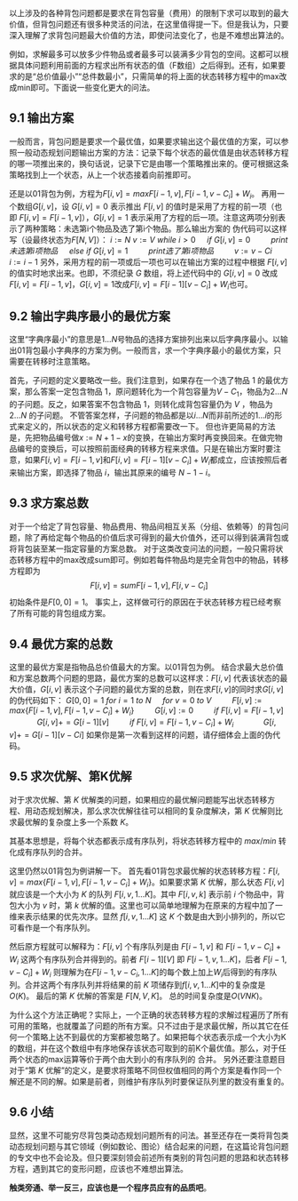 以上涉及的各种背包问题都是要求在背包容量（费用）的限制下求可以取到的最大价值，但背包问题还有很多种灵活的问法，在这里值得提一下。但是我认为，只要深入理解了求背包问题最大价值的方法，即使问法变化了，也是不难想出算法的。

例如，求解最多可以放多少件物品或者最多可以装满多少背包的空间。这都可以根据具体问题利用前面的方程求出所有状态的值（F数组）之后得到。还有，如果要求的是“总价值最小”“总件数最小”，只需简单的将上面的状态转移方程中的max改成min即可。下面说一些变化更大的问法。

## 9.1 输出方案
一般而言，背包问题是要求一个最优值，如果要求输出这个最优值的方案，可以参照一般动态规划问题输出方案的方法：记录下每个状态的最优值是由状态转移方程的哪一项推出来的，换句话说，记录下它是由哪一个策略推出来的。便可根据这条策略找到上一个状态，从上一个状态接着向前推即可。

还是以01背包为例，方程为$F[i, v] = max{F[i−1, v], F[i−1, v − C_i] +W_i}$。
再用一个数组$G[i, v]$，设 $G[i, v] = 0$ 表示推出 $F[i, v]$ 的值时是采用了方程的前一项（也即 $F[i, v] = F[i − 1, v]$），$G[i, v] = 1$ 表示采用了方程的后一项。注意这两项分别表示了两种策略：未选第i个物品及选了第i个物品。那么输出方案的
伪代码可以这样写（设最终状态为$F[N, V ]$）：
$i := N$
$v := V$
$while \ i > 0$
$\quad if \ G[i, v] = 0$
$\quad \quad print 未选第i项物品$
$\quad else \ if \ G[i, v] = 1$
$\quad \quad print 选了第i项物品$
$\quad \quad v := v − Ci$
$\quad i := i − 1$
另外，采用方程的前一项或后一项也可以在输出方案的过程中根据 $F[i, v]$ 的值实时地求出来。也即，不须纪录 $G$ 数组，将上述代码中的 $G[i, v] = 0$ 改成$F[i, v] =F[i − 1, v]，G[i, v] = 1$改成$F[i, v] = F[i − 1][v − C_i] + W_i$也可。
## 9.2 输出字典序最小的最优方案
这里“字典序最小”的意思是$1 . . . N$号物品的选择方案排列出来以后字典序最小。以输出01背包最小字典序的方案为例。一般而言，求一个字典序最小的最优方案，只需要在转移时注意策略。

首先，子问题的定义要略改一些。我们注意到，如果存在一个选了物品 1 的最优方案，那么答案一定包含物品 1，原问题转化为一个背包容量为$V − C_1$，物品为$2 . . . N$的子问题。反之，如果答案不包含物品 1，则转化成背包容量仍为 $V$ ，物品为 $2 . . . N$ 的子问题。
不管答案怎样，子问题的物品都是以$i . . . N$而非前所述的$1 . . . i$的形式来定义的，所以状态的定义和转移方程都需要改一下。
但也许更简易的方法是，先把物品编号做$x := N + 1 − x$的变换，在输出方案时再变换回来。在做完物品编号的变换后，可以按照前面经典的转移方程来求值。只是在输出方案时要注意，如果$F[i, v] = F[i − 1, v]$和$F[i, v] =F[i − 1][v − C_i] + W_i$都成立，应该按照后者来输出方案，即选择了物品 $i$，输出其原来的编号 $N − 1 − i$。

## 9.3 求方案总数
对于一个给定了背包容量、物品费用、物品间相互关系（分组、依赖等）的背包问题，除了再给定每个物品的价值后求可得到的最大价值外，还可以得到装满背包或将背包装至某一指定容量的方案总数。
对于这类改变问法的问题，一般只需将状态转移方程中的max改成sum即可。例如若每件物品均是完全背包中的物品，转移方程即为$$F[i, v] = sumF[i − 1, v], F[i, v − C_i]$$
初始条件是$F[0, 0] = 1$。
事实上，这样做可行的原因在于状态转移方程已经考察了所有可能的背包组成方案。

## 9.4 最优方案的总数
这里的最优方案是指物品总价值最大的方案。以01背包为例。
结合求最大总价值和方案总数两个问题的思路，最优方案的总数可以这样求：$F[i, v]$ 代表该状态的最大价值，$G[i, v]$ 表示这个子问题的最优方案的总数，则在求$F[i, v]$的同时求$G[i, v]$的伪代码如下：
$G[0, 0] = 1$
$for \ i = 1 \ to \ N$
$\quad for \ v = 0 \ to \ V$
$\quad \quad F[i, v] := max\{F[i − 1, v], F[i − 1, v − C_i] + W_i\}$
$\quad \quad G[i, v] := 0$
$\quad \quad if \ F[i, v] = F[i − 1, v]$
$\quad \quad \quad G[i, v]+ = G[i − 1][v]$
$\quad \quad if \ F[i, v] = F[i − 1, v − C_i] + W_i$
$\quad \quad \quad G[i, v]+ = G[i − 1][v − Ci]$
如果你是第一次看到这样的问题，请仔细体会上面的伪代码。

## 9.5 求次优解、第K优解
对于求次优解、第 $K$ 优解类的问题，如果相应的最优解问题能写出状态转移方程、用动态规划解决，那么求次优解往往可以相同的复杂度解决，第 $K$ 优解则比求最优解的复杂度上多一个系数 $K$。

其基本思想是，将每个状态都表示成有序队列，将状态转移方程中的 $max/min$ 转化成有序队列的合并。

这里仍然以01背包为例讲解一下。
首先看01背包求最优解的状态转移方程：$F[i, v] = max\{F[i − 1, v], F[i −1, v − C_i] + W_i\}$。如果要求第 $K$ 优解，那么状态 $F[i, v]$ 就应该是一个大小为 $K$ 的队列 $F[i, v, 1 . . . K]$。其中 $F[i, v, k]$ 表示前 $i$ 个物品中，背包大小为 $v$ 时，第 $k$ 优解的值。这里也可以简单地理解为在原来的方程中加了一维来表示结果的优先次序。显然 $f[i, v, 1 . . . K]$ 这 $K$ 个数是由大到小排列的，所以它可看作是一个有序队列。

然后原方程就可以解释为：$F[i, v]$ 个有序队列是由 $F[i − 1, v]$ 和 $F[i − 1,v −C_i] + W_i$ 这两个有序队列合并得到的。前者 $F[i − 1][V]$ 即 $F[i − 1, v, 1 . . . K]$，后者 $F[i − 1,v − C_i] + W_i$ 则理解为在$F[i − 1,v − C_i, 1 . . . K]$的每个数上加上$W_i$后得到的有序队列。合并这两个有序队列并将结果的前 $K$ 项储存到$f[i, v, 1 . . . K]$中的复杂度是 $O(K)$。 最后的第 $K$ 优解的答案是 $F[N, V, K]$。 总的时间复杂度是$O(VNK)$。

为什么这个方法正确呢？实际上，一个正确的状态转移方程的求解过程遍历了所有可用的策略，也就覆盖了问题的所有方案。只不过由于是求最优解，所以其它在任何一个策略上达不到最优的方案都被忽略了。如果把每个状态表示成一个大小为K的数组，并在这个数组中有序地保存该状态可取到的前K个最优值。那么，对于任两个状态的max运算等价于两个由大到小的有序队列的
合并。
另外还要注意题目对于“第 $K$ 优解”的定义，是要求将策略不同但权值相同的两个方案是看作同一个解还是不同的解。如果是前者，则维护有序队列时要保证队列里的数没有重复的。
## 9.6 小结
显然，这里不可能穷尽背包类动态规划问题所有的问法。甚至还存在一类将背包类动态规划问题与其它领域（例如数论、图论）结合起来的问题，在这篇论背包问题的专文中也不会论及。但只要深刻领会前述所有类别的背包问题的思路和状态转移方程，遇到其它的变形问题，应该也不难想出算法。

**触类旁通、举一反三，应该也是一个程序员应有的品质吧**。
